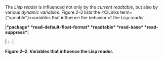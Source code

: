  



The *Lisp reader* is influenced not only by the *current readtable*, but also by various *dynamic variables*. Figure 2–2 lists the <ClLinks  term={"variable"}><i>variables</i></ClLinks> that influence the behavior of the *Lisp reader* . 



|**\*package\* \*read-default-float-format\* \*readtable\* \*read-base\* \*read-suppress\***|

| :- |





**Figure 2–2. Variables that influence the Lisp reader.** 



